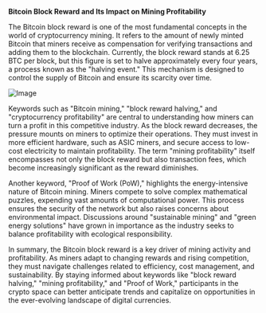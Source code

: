 **Bitcoin Block Reward and Its Impact on Mining Profitability**

The Bitcoin block reward is one of the most fundamental concepts in the world of cryptocurrency mining. It refers to the amount of newly minted Bitcoin that miners receive as compensation for verifying transactions and adding them to the blockchain. Currently, the block reward stands at 6.25 BTC per block, but this figure is set to halve approximately every four years, a process known as the "halving event." This mechanism is designed to control the supply of Bitcoin and ensure its scarcity over time.

![Image](https://github.com/user-attachments/assets/31692037-0104-4703-abd1-696b6a7dd41b)

Keywords such as "Bitcoin mining," "block reward halving," and "cryptocurrency profitability" are central to understanding how miners can turn a profit in this competitive industry. As the block reward decreases, the pressure mounts on miners to optimize their operations. They must invest in more efficient hardware, such as ASIC miners, and secure access to low-cost electricity to maintain profitability. The term "mining profitability" itself encompasses not only the block reward but also transaction fees, which become increasingly significant as the reward diminishes.

Another keyword, "Proof of Work (PoW)," highlights the energy-intensive nature of Bitcoin mining. Miners compete to solve complex mathematical puzzles, expending vast amounts of computational power. This process ensures the security of the network but also raises concerns about environmental impact. Discussions around "sustainable mining" and "green energy solutions" have grown in importance as the industry seeks to balance profitability with ecological responsibility.

In summary, the Bitcoin block reward is a key driver of mining activity and profitability. As miners adapt to changing rewards and rising competition, they must navigate challenges related to efficiency, cost management, and sustainability. By staying informed about keywords like "block reward halving," "mining profitability," and "Proof of Work," participants in the crypto space can better anticipate trends and capitalize on opportunities in the ever-evolving landscape of digital currencies.